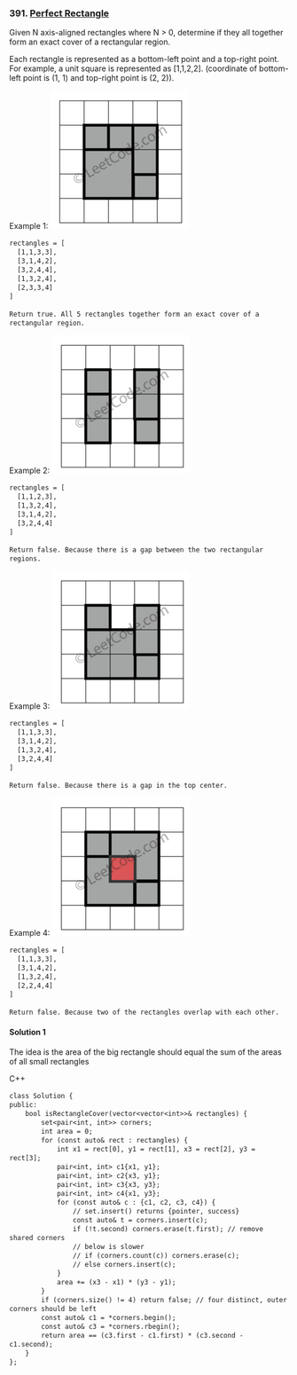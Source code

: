 ### 391\. [Perfect Rectangle](https://leetcode.com/problems/perfect-rectangle/)

Given N axis-aligned rectangles where N > 0, determine if they all together form an exact cover of a rectangular region.

Each rectangle is represented as a bottom-left point and a top-right point. For example, a unit square is represented as [1,1,2,2]. (coordinate of bottom-left point is (1, 1) and top-right point is (2, 2)).

Example 1:
![alt text](rectangle_perfect.gif)
```
rectangles = [
  [1,1,3,3],
  [3,1,4,2],
  [3,2,4,4],
  [1,3,2,4],
  [2,3,3,4]
]

Return true. All 5 rectangles together form an exact cover of a rectangular region.
``` 

Example 2:
![alt text](rectangle_separated.gif)
```
rectangles = [
  [1,1,2,3],
  [1,3,2,4],
  [3,1,4,2],
  [3,2,4,4]
]

Return false. Because there is a gap between the two rectangular regions.
```

Example 3:
![alt text](rectangle_hole.gif)
```
rectangles = [
  [1,1,3,3],
  [3,1,4,2],
  [1,3,2,4],
  [3,2,4,4]
]

Return false. Because there is a gap in the top center.
```

Example 4:
![alt text](rectangle_intersect.gif)
```
rectangles = [
  [1,1,3,3],
  [3,1,4,2],
  [1,3,2,4],
  [2,2,4,4]
]

Return false. Because two of the rectangles overlap with each other.
```

#### Solution 1

The idea is the area of the big rectangle should equal the sum of the areas of all small rectangles

C++

```
class Solution {
public:
    bool isRectangleCover(vector<vector<int>>& rectangles) {
        set<pair<int, int>> corners;
        int area = 0;
        for (const auto& rect : rectangles) {
            int x1 = rect[0], y1 = rect[1], x3 = rect[2], y3 = rect[3];
            pair<int, int> c1{x1, y1};
            pair<int, int> c2{x3, y1};
            pair<int, int> c3{x3, y3};
            pair<int, int> c4{x1, y3};
            for (const auto& c : {c1, c2, c3, c4}) {    
                // set.insert() returns {pointer, success}
                const auto& t = corners.insert(c); 
                if (!t.second) corners.erase(t.first); // remove shared corners
                // below is slower
                // if (corners.count(c)) corners.erase(c);
                // else corners.insert(c);
            }
            area += (x3 - x1) * (y3 - y1);
        }
        if (corners.size() != 4) return false; // four distinct, outer corners should be left
        const auto& c1 = *corners.begin();
        const auto& c3 = *corners.rbegin();  
        return area == (c3.first - c1.first) * (c3.second - c1.second);
    }
};
```
